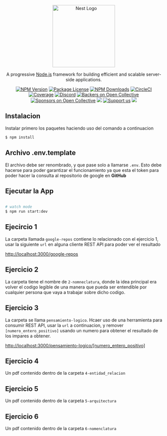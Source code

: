 <p align="center">
  <a href="http://nestjs.com/" target="blank"><img src="https://nestjs.com/img/logo-small.svg" width="200" alt="Nest Logo" /></a>
</p>

[circleci-image]: https://img.shields.io/circleci/build/github/nestjs/nest/master?token=abc123def456
[circleci-url]: https://circleci.com/gh/nestjs/nest

  <p align="center">A progressive <a href="http://nodejs.org" target="_blank">Node.js</a> framework for building efficient and scalable server-side applications.</p>
    <p align="center">
<a href="https://www.npmjs.com/~nestjscore" target="_blank"><img src="https://img.shields.io/npm/v/@nestjs/core.svg" alt="NPM Version" /></a>
<a href="https://www.npmjs.com/~nestjscore" target="_blank"><img src="https://img.shields.io/npm/l/@nestjs/core.svg" alt="Package License" /></a>
<a href="https://www.npmjs.com/~nestjscore" target="_blank"><img src="https://img.shields.io/npm/dm/@nestjs/common.svg" alt="NPM Downloads" /></a>
<a href="https://circleci.com/gh/nestjs/nest" target="_blank"><img src="https://img.shields.io/circleci/build/github/nestjs/nest/master" alt="CircleCI" /></a>
<a href="https://coveralls.io/github/nestjs/nest?branch=master" target="_blank"><img src="https://coveralls.io/repos/github/nestjs/nest/badge.svg?branch=master#9" alt="Coverage" /></a>
<a href="https://discord.gg/G7Qnnhy" target="_blank"><img src="https://img.shields.io/badge/discord-online-brightgreen.svg" alt="Discord"/></a>
<a href="https://opencollective.com/nest#backer" target="_blank"><img src="https://opencollective.com/nest/backers/badge.svg" alt="Backers on Open Collective" /></a>
<a href="https://opencollective.com/nest#sponsor" target="_blank"><img src="https://opencollective.com/nest/sponsors/badge.svg" alt="Sponsors on Open Collective" /></a>
  <a href="https://paypal.me/kamilmysliwiec" target="_blank"><img src="https://img.shields.io/badge/Donate-PayPal-ff3f59.svg"/></a>
    <a href="https://opencollective.com/nest#sponsor"  target="_blank"><img src="https://img.shields.io/badge/Support%20us-Open%20Collective-41B883.svg" alt="Support us"></a>
  <a href="https://twitter.com/nestframework" target="_blank"><img src="https://img.shields.io/twitter/follow/nestframework.svg?style=social&label=Follow"></a>
</p>
  <!--[![Backers on Open Collective](https://opencollective.com/nest/backers/badge.svg)](https://opencollective.com/nest#backer)
  [![Sponsors on Open Collective](https://opencollective.com/nest/sponsors/badge.svg)](https://opencollective.com/nest#sponsor)-->



## Instalacion

Instalar primero los paquetes haciendo uso del comando a continuacion 

```bash
$ npm install
```

## Archivo .env.template

El archivo debe ser renombrado, y que pase solo a llamarse `.env`.
Esto debe hacerse para poder garantizar el funcionamiento ya que esta el token para poder hacer la consulta al repositorio de google en **GitHub**

## Ejecutar la App

```bash

# watch mode
$ npm run start:dev

```

## Ejecircio 1

La carpeta llamada `google-repos` contiene lo relacionado con el ejercicio 1, usar la siguiente `url` en alguna cliente REST API para poder ver el resultado

[http://localhost:3000/google-repos](http://localhost:3000/google-repos)

## Ejercicio 2

La carpeta tiene el nombre de `2-nomneclatura`, donde la idea principal era volver el codigo legible de una manera que pueda ser entendible por cualquier persona que vaya a trabajar sobre dicho codigo.

## Ejercicio 3

La carpeta se llama `pensamiento-logico`. Hcaer uso de una herramienta para consumir REST API, usar la `url` a continuacion, y remover `[numero_entero_positivo]` usando un numero para obtener el resultado de los impares a obtener.

[http://localhost:3000/pensamiento-logico/[numero_entero_positivo]](http://localhost:3000/pensamiento-logico/[numero_entero_positivo])

## Ejercicio 4

Un pdf contenido dentro de la carpeta `4-entidad_relacion`


## Ejercicio 5

Un pdf contenido dentro de la carpeta `5-arquitectura`


## Ejercicio 6

Un pdf contenido dentro de la carpeta `6-nomenclatura`


